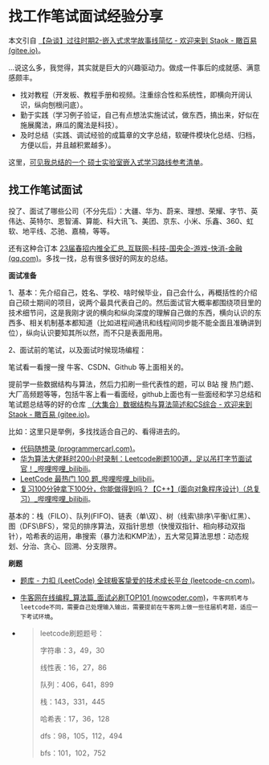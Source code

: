 # 找工作笔试面试经验分享


本文引自 [【杂谈】过往时期2-嵌入式求学故事线简忆 - 欢迎来到 Staok - 瞰百易 (gitee.io)](https://staok.gitee.io/30过往时期2/)。

...说这么多，我觉得，其实就是巨大的兴趣驱动力。做成一件事后的成就感、满意感颇丰。

- 找对教程（开发板、教程手册和视频。注重综合性和系统性，即横向开阔认识，纵向刨根问底）。
- 勤于实践（学习例子验证，自己有点想法实施试试，做东西，搞出来，好似在施展魔法，麻瓜的魔法是科技）。
- 及时总结（实践、调试经验的成篇章的文字总结，软硬件模块化总结、归档，方便以后，并且越积累越多）。

这里，[可见我总结的一个 硕士实验室嵌入式学习路线参考清单](https://staok.gitee.io/%E7%A1%95%E5%A3%AB%E5%AE%9E%E9%AA%8C%E5%AE%A4%E5%B5%8C%E5%85%A5%E5%BC%8F%E5%AD%A6%E4%B9%A0%E8%B7%AF%E7%BA%BF%E5%8F%82%E8%80%83%E6%B8%85%E5%8D%95/)。

## 找工作笔试面试

投了、面试了哪些公司（不分先后）：大疆、华为、蔚来、理想、荣耀、字节、英伟达、英特尔、恩智浦、算能、科大讯飞、美团、京东、小米、乐鑫、360、虹软、地平线、芯驰、嘉楠，等等。

还有这种合订本 [23届春招内推全汇总_互联网-科技-国央企-游戏-快消-金融 (qq.com)](https://docs.qq.com/sheet/DQ3haZXRvcUNTTlVY?groupUin=S2cndn5KtnURS0v8Qskjvw%3D%3D&ADUIN=1134763854&ADSESSION=1677496880&ADTAG=CLIENT.QQ.5959_.0&ADPUBNO=27288&jumpuin=1134763854&tab=BB08J2&u=e621fff441474f46ba59967ff91d1124)。多找一找，总有很多很好的网友的总结。

**面试准备**

1、基本：先介绍自己，姓名、学校、啥时候毕业，自己会什么，再概括性的介绍自己硕士期间的项目，说两个最具代表自己的。然后面试官大概率都围绕项目里的技术细节问，这是我刚才说的横向和纵向深度的理解自己做的东西，横向认识的东西多、相关机制基本都知道（比如进程间通讯和线程间同步能不能全面且准确讲到位），纵向认识要知其所以然，而不只是表面用用。

2、面试前的笔试，以及面试时候现场编程：

笔试看一看搜一搜 牛客、CSDN、Github 等上面相关的。

提前学一些数据结构与算法，然后力扣刷一些代表性的题，可以 B站 搜 热门题、大厂高频题等等，包括牛客上看一看面经，github上面也有一些面经和学习总结和笔试题总结等的好的仓库 [（大集合）数据结构与算法简述和CS综合 - 欢迎来到 Staok - 瞰百易 (gitee.io)](https://staok.gitee.io/15数据结构与算法简述和cs综合/#附cs-综合学习类)。

比如：这里只是举例，多找找适合自己的、看得进去的。

- [代码随想录 (programmercarl.com)](https://programmercarl.com/)。
- [华为算法大佬耗时200小时录制：Leetcode刷题100道，足以吊打字节面试官！_哔哩哔哩_bilibili](https://www.bilibili.com/video/BV1eg411w7gn/)。
- [LeetCode 最热门 100 题_哔哩哔哩_bilibili](https://www.bilibili.com/video/BV1Pq4y1j78o/)。
- [复习100分钟拿下100分，你能做得到吗？【C++】(面向对象程序设计)（总复习）_哔哩哔哩_bilibili](https://www.bilibili.com/video/BV1ta411k7Yn/)。

基本的：栈（FILO）、队列(FIFO)、链表（单\双）、树（线索\排序\平衡\红黑）、图（DFS\BFS），常见的排序算法，双指针思想（快慢双指针、相向移动双指针），哈希表的运用，串搜索（暴力法和KMP法），五大常见算法思想：动态规划、分治、贪心、回溯、分支限界。



**刷题**

- [题库 - 力扣 (LeetCode) 全球极客挚爱的技术成长平台 (leetcode-cn.com)](https://leetcode-cn.com/problem-list/2cktkvj/)。

- [牛客网在线编程_算法篇_面试必刷TOP101 (nowcoder.com)](https://www.nowcoder.com/exam/oj)，`牛客网机考与leetcode不同，需要自己处理输入输出，需要提前在牛客网上做一些往届机考题，适应一下考试环境`。

- > leetcode刷题题号：
  >
  > 字符串：3，49，30
  >
  > 线性表：16，27，86
  >
  > 队列：406，641，899
  >
  > 栈：143，331，445
  >
  > 哈希表：17，36，128
  >
  > dfs：98，105，112，494
  >
  > bfs：101，102，752


